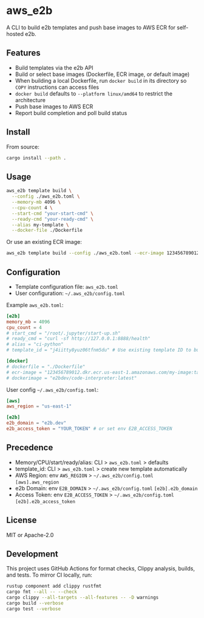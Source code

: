 # aws_e2b

A CLI to build e2b templates and push base images to AWS ECR for self-hosted e2b.

## Features
- Build templates via the e2b API
- Build or select base images (Dockerfile, ECR image, or default image)
- When building a local Dockerfile, run `docker build` in its directory so `COPY` instructions can access files
- `docker build` defaults to `--platform linux/amd64` to restrict the architecture
- Push base images to AWS ECR
- Report build completion and poll build status

## Install
From source:
```bash
cargo install --path .
```

## Usage
```bash
aws_e2b template build \
  --config ./aws_e2b.toml \
  --memory-mb 4096 \
  --cpu-count 4 \
  --start-cmd "your-start-cmd" \
  --ready-cmd "your-ready-cmd" \
  --alias my-template \
  --docker-file ./Dockerfile
```

Or use an existing ECR image:
```bash
aws_e2b template build --config ./aws_e2b.toml --ecr-image 123456789012.dkr.ecr.us-east-1.amazonaws.com/my-image:tag
```

## Configuration
- Template configuration file: `aws_e2b.toml`
- User configuration: `~/.aws_e2b/config.toml`

Example `aws_e2b.toml`:
```toml
[e2b]
memory_mb = 4096
cpu_count = 4
# start_cmd = "/root/.jupyter/start-up.sh"
# ready_cmd = "curl -sf http://127.0.0.1:8888/health"
# alias = "ci-python"
# template_id = "j4iitty8yuz06tfnm5du" # Use existing template ID to build

[docker]
# dockerfile = "./Dockerfile"
# ecr-image = "123456789012.dkr.ecr.us-east-1.amazonaws.com/my-image:tag"
# dockerimage = "e2bdev/code-interpreter:latest"
```

User config `~/.aws_e2b/config.toml`:
```toml
[aws]
aws_region = "us-east-1"

[e2b]
e2b_domain = "e2b.dev"
e2b_access_token = "YOUR_TOKEN" # or set env E2B_ACCESS_TOKEN
```

## Precedence
- Memory/CPU/start/ready/alias: CLI > `aws_e2b.toml` > defaults
- template_id: CLI > `aws_e2b.toml` > create new template automatically
- AWS Region: env `AWS_REGION` > `~/.aws_e2b/config.toml` `[aws].aws_region`
- e2b Domain: env `E2B_DOMAIN` > `~/.aws_e2b/config.toml` `[e2b].e2b_domain`
- Access Token: env `E2B_ACCESS_TOKEN` > `~/.aws_e2b/config.toml` `[e2b].e2b_access_token`

## License
MIT or Apache-2.0

## Development
This project uses GitHub Actions for format checks, Clippy analysis, builds, and tests. To mirror CI locally, run:

```bash
rustup component add clippy rustfmt
cargo fmt --all -- --check
cargo clippy --all-targets --all-features -- -D warnings
cargo build --verbose
cargo test --verbose
```
